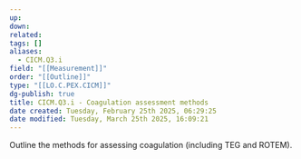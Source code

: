 ```yaml
---
up: 
down: 
related: 
tags: []
aliases:
  - CICM.Q3.i
field: "[[Measurement]]"
order: "[[Outline]]"
type: "[[LO.C.PEX.CICM]]"
dg-publish: true
title: CICM.Q3.i - Coagulation assessment methods
date created: Tuesday, February 25th 2025, 06:29:25
date modified: Tuesday, March 25th 2025, 16:09:21
---
```


Outline the methods for assessing coagulation (including TEG and ROTEM).
